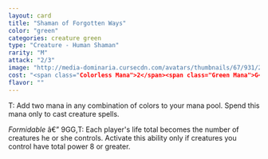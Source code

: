 ```yaml
---
layout: card
title: "Shaman of Forgotten Ways"
color: "green"
categories: creature green
type: "Creature - Human Shaman"
rarity: "M"
attack: "2/3"
image: "http://media-dominaria.cursecdn.com/avatars/thumbnails/67/931/200/283/635609745908236562.png"
cost: "<span class="Colorless Mana">2</span><span class="Green Mana">G</span>"
flavor: ""
---
```


<span class="tip mana-icon mana-t" title="Tap">T</span>: Add two mana in any combination of colors to your mana pool. Spend this mana only to cast creature spells.

<em>Formidable</em> â€” <span class="tip mana-icon mana-colorless-09" title="9 Colorless Mana">9</span><span class="tip mana-icon mana-green" title="1 Green Mana">G</span><span class="tip mana-icon mana-green" title="1 Green Mana">G</span>,<span class="tip mana-icon mana-t" title="Tap">T</span>: Each player's life total becomes the number of creatures he or she controls. Activate this ability only if creatures you control have total power 8 or greater.
